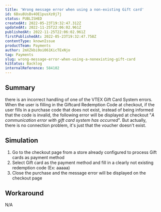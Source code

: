 ```yaml
---
title: 'Wrong message error when using a non-existing Gift card'
id: 6Bxu8UsBv4OE1pusXz0j7j
status: PUBLISHED
createdAt: 2022-05-23T19:32:47.312Z
updatedAt: 2022-11-25T22:06:02.961Z
publishedAt: 2022-11-25T22:06:02.961Z
firstPublishedAt: 2022-05-23T19:32:47.758Z
contentType: knownIssue
productTeam: Payments
author: 2mXZkbi0oi061KicTExNjo
tag: Payments
slug: wrong-message-error-when-using-a-nonexisting-gift-card
kiStatus: Backlog
internalReference: 584102
---
```


## Summary


there is an incorrect handling of one of the VTEX Gift Card System errors. When the user is filling in the Giftcard Redemption Code at checkout, if the user fills in a purchase code that does not exist, instead of being informed that the code is invalid, the following error will be displayed at checkout  "_A communication error with gift card system has occurred_". But actually, there is no connection problem, it's just that the voucher doesn't exist.



## Simulation



1. Go to the checkout page from a store already configured to process Gift cards as payment method
2. Select Gift card as the payment method and fill in a clearly not existing redemption code (Ex: aaaaa)
3. Close the purchase and the message error will be displayed on the checkout page



## Workaround


N/A

